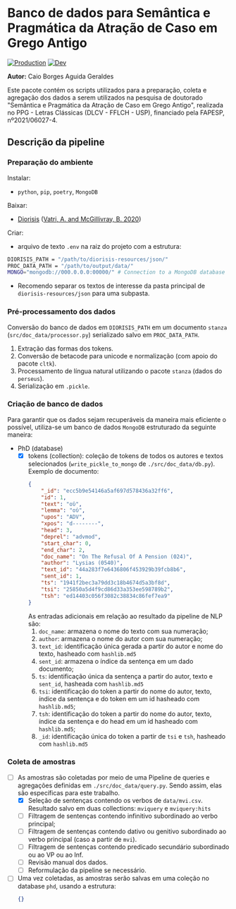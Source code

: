 # Banco de dados para Semântica e Pragmática da Atração de Caso em Grego Antigo

[![Production](https://github.com/caiogeraldes/doc_data/actions/workflows/production-tests.yml/badge.svg)](https://github.com/caiogeraldes/doc_data/actions/workflows/production-tests.yml)
[![Dev](https://github.com/caiogeraldes/doc_data/actions/workflows/dev-tests.yml/badge.svg)](https://github.com/caiogeraldes/doc_data/actions/workflows/dev-tests.yml)

**Autor:** Caio Borges Aguida Geraldes

Este pacote contém os scripts utilizados para a preparação, coleta e agregação dos dados a serem utilizados na pesquisa de doutorado "Semântica e Pragmática da Atração de Caso em Grego Antigo", realizada no PPG - Letras Clássicas (DLCV - FFLCH - USP), financiado pela FAPESP, nº2021/06027-4.


## Descrição da pipeline

### Preparação do ambiente

Instalar:
- `python`, `pip`, `poetry`, `MongoDB`

Baixar:
- [Diorisis](https://figshare.com/articles/dataset/The_Diorisis_Ancient_Greek_Corpus_JSON_/12251468) ([Vatri, A. and McGillivray, B. 2020](https://brill.com/view/journals/jgl/20/2/article-p179_4.xml))

Criar:
- arquivo de texto `.env` na raiz do projeto com a estrutura:

```bash
DIORISIS_PATH = "/path/to/diorisis-resources/json/"
PROC_DATA_PATH = "/path/to/output/data/"
MONGO="mongodb://000.0.0.0:00000/" # Connection to a MongoDB database
```

- Recomendo separar os textos de interesse da pasta principal de `diorisis-resources/json` para uma subpasta.


### Pré-processamento dos dados

Conversão do banco de dados em `DIORISIS_PATH` em um documento `stanza` (`src/doc_data/processor.py`) serializado salvo em `PROC_DATA_PATH`.

1. Extração das formas dos tokens.
2. Conversão de betacode para unicode e normalização (com apoio do pacote `cltk`).
3. Processamento de língua natural utilizando o pacote `stanza` (dados do `perseus`).
4. Serialização em `.pickle`.

### Criação de banco de dados

Para garantir que os dados sejam recuperáveis da maneira mais eficiente o possível, utiliza-se um banco de dados `MongoDB` estruturado da seguinte maneira:

- PhD (database)
    - [x] tokens (collection): coleção de tokens de todos os autores e textos selecionados (`write_pickle_to_mongo` de `./src/doc_data/db.py`). Exemplo de documento:
        ```json
        {
            "_id": "ecc5b9e54146a5af697d578436a32ff6",
            "id": 1,
            "text": "οὐ",
            "lemma": "οὐ",
            "upos": "ADV",
            "xpos": "d--------",
            "head": 3,
            "deprel": "advmod",
            "start_char": 0,
            "end_char": 2,
            "doc_name": "On The Refusal Of A Pension (024)",
            "author": "Lysias (0540)",
            "text_id": "44a283f7e6436806f453929b39fcb8b6",
            "sent_id": 1,
            "ts": "1941f2bec3a79dd3c18b4674d5a3bf8d",
            "tsi": "25850a5d4f9cd86d33a353ee598789b2",
            "tsh": "ed14403c056f3082c38834c86fef7ea9"
        }
        ```
        As entradas adicionais em relação ao resultado da pipeline de NLP são:
        1. `doc_name`: armazena o nome do texto com sua numeração;
        2. `author`: armazena o nome do autor com sua numeração;
        3. `text_id`: identificação única gerada a partir do autor e nome do texto, hasheado com `hashlib.md5`
        4. `sent_id`: armazena o índice da sentença em um dado documento;
        5. `ts`: identificação única da sentença a partir do autor, texto e `sent_id`, hasheada com `hashlib.md5`
        6. `tsi`: identificação do token a partir do nome do autor, texto, índice da sentença e do token em um id hasheado com `hashlib.md5`;
        7. `tsh`: identificação do token a partir do nome do autor, texto, índice da sentença e do head em um id hasheado com `hashlib.md5`;
        8. `_id`: identificação única do token a partir de `tsi` e `tsh`, hasheado com `hashlib.md5`

### Coleta de amostras

- [ ] As amostras são coletadas por meio de uma Pipeline de queries e agregações definidas em `./src/doc_data/query.py`. Sendo assim, elas são específicas para este trabalho.
    - [x] Seleção de sentenças contendo os verbos de `data/mvi.csv`. Resultado salvo em duas collections: `mviquery` e `mviquery:hits`
    - [ ] Filtragem de sentenças contendo infinitivo subordinado ao verbo principal;
    - [ ] Filtragem de sentenças contendo dativo ou genitivo subordinado ao verbo principal (caso a partir de `mvi`).
    - [ ] Filtragem de sentenças contendo predicado secundário subordinado ou ao VP ou ao Inf.
    - [ ] Revisão manual dos dados.
    - [ ] Reformulação da pipeline se necessário.
- [ ] Uma vez coletadas, as amostras serão salvas em uma coleção no database `phd`, usando a estrutura:
    ```json
    {}
    ```
